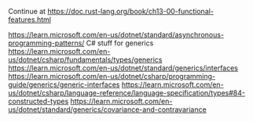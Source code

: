 Continue at https://doc.rust-lang.org/book/ch13-00-functional-features.html


https://learn.microsoft.com/en-us/dotnet/standard/asynchronous-programming-patterns/
C# stuff for generics
https://learn.microsoft.com/en-us/dotnet/csharp/fundamentals/types/generics
https://learn.microsoft.com/en-us/dotnet/standard/generics/interfaces
https://learn.microsoft.com/en-us/dotnet/csharp/programming-guide/generics/generic-interfaces
https://learn.microsoft.com/en-us/dotnet/csharp/language-reference/language-specification/types#84-constructed-types
https://learn.microsoft.com/en-us/dotnet/standard/generics/covariance-and-contravariance